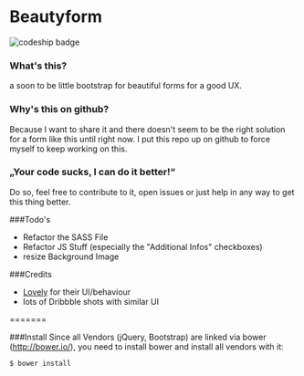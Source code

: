 Beautyform
==========

![codeship badge](https://codeship.com/projects/55879120-61e4-0133-ecb2-7e706f11b58d/status?branch=master)

### What's this?
a soon to be little bootstrap for beautiful forms for a good UX.

### Why's this on github?
Because I want to share it and there doesn't seem to be the right solution for a form like this until right now.
I put this repo up on github to force myself to keep working on this.

### „Your code sucks, I can do it better!“
Do so, feel free to contribute to it, open issues or just help in any way to get this thing better.

###Todo's
* Refactor the SASS File
* Refactor JS Stuff (especially the "Additional Infos" checkboxes)
* resize Background Image


###Credits
* [Lovely](https://livelovely.com/) for their UI/behaviour
* lots of Dribbble shots with similar UI

=======

###Install
 Since all Vendors (jQuery, Bootstrap) are linked via bower (http://bower.io/), you need to install bower and install all vendors with it:

 	$ bower install
